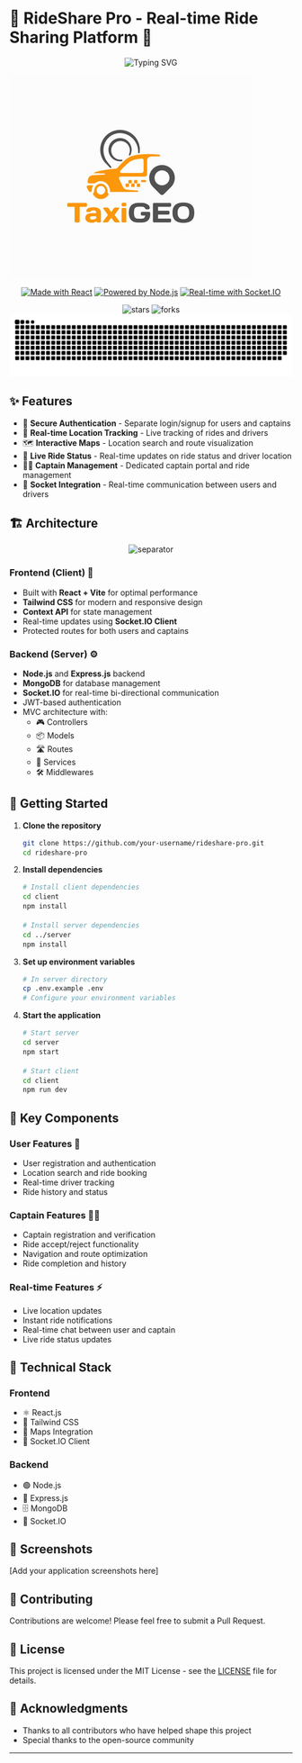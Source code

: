 # 🚗 RideShare Pro - Real-time Ride Sharing Platform 🌟

<div align="center">
  <img src="https://readme-typing-svg.herokuapp.com?font=Roboto&weight=700&size=30&duration=3000&pause=1000&color=1F8BF7&center=true&vCenter=true&width=500&lines=Welcome+to+RideShare+Pro!;Real-time+Ride+Sharing;Track+Your+Ride+Live;Connect+with+Captains" alt="Typing SVG" />
</div>

![RideShare Banner](./client/public/360_F_471467270_wdaTtaF6QWhqILrY0LGUZvpIXOtVEgGP.jpg)

<div align="center">

[![Made with React](https://img.shields.io/badge/Made%20with-React-61DAFB?style=for-the-badge&logo=react&logoColor=white&labelColor=20232A)](https://reactjs.org/)
[![Powered by Node.js](https://img.shields.io/badge/Powered%20by-Node.js-339933?style=for-the-badge&logo=node.js&logoColor=white&labelColor=20232A)](https://nodejs.org/)
[![Real-time with Socket.IO](https://img.shields.io/badge/Real--time-Socket.IO-010101?style=for-the-badge&logo=socket.io&logoColor=white&labelColor=20232A)](https://socket.io/)

<img src="https://img.shields.io/github/stars/sreejit-sadhukhan00/fullstack-project?style=for-the-badge&color=yellow" alt="stars"/>
<img src="https://img.shields.io/github/forks/sreejit-sadhukhan00/fullstack-project?style=for-the-badge&color=orange" alt="forks"/>

<!-- Activity Animation -->
<img src="https://raw.githubusercontent.com/Platane/snk/output/github-contribution-grid-snake.svg" alt="Snake animation" />

</div>

## ✨ Features

- 🔐 **Secure Authentication** - Separate login/signup for users and captains
- 📍 **Real-time Location Tracking** - Live tracking of rides and drivers
- 🗺️ **Interactive Maps** - Location search and route visualization
- 🚦 **Live Ride Status** - Real-time updates on ride status and driver location
- 👨‍✈️ **Captain Management** - Dedicated captain portal and ride management
- 🔄 **Socket Integration** - Real-time communication between users and drivers

## 🏗️ Architecture

<div align="center">
  <img src="https://raw.githubusercontent.com/andreasbm/readme/master/assets/lines/colored.png" alt="separator">
</div>

### Frontend (Client) 🎨
- Built with **React + Vite** for optimal performance
- **Tailwind CSS** for modern and responsive design
- **Context API** for state management
- Real-time updates using **Socket.IO Client**
- Protected routes for both users and captains

### Backend (Server) ⚙️
- **Node.js** and **Express.js** backend
- **MongoDB** for database management
- **Socket.IO** for real-time bi-directional communication
- JWT-based authentication
- MVC architecture with:
  - 🎮 Controllers
  - 📦 Models
  - 🛣️ Routes
  - 🔧 Services
  - 🛠️ Middlewares

## 🚀 Getting Started

1. **Clone the repository**
   ```bash
   git clone https://github.com/your-username/rideshare-pro.git
   cd rideshare-pro
   ```

2. **Install dependencies**
   ```bash
   # Install client dependencies
   cd client
   npm install

   # Install server dependencies
   cd ../server
   npm install
   ```

3. **Set up environment variables**
   ```bash
   # In server directory
   cp .env.example .env
   # Configure your environment variables
   ```

4. **Start the application**
   ```bash
   # Start server
   cd server
   npm start

   # Start client
   cd client
   npm run dev
   ```

## 🌟 Key Components

### User Features 👤
- User registration and authentication
- Location search and ride booking
- Real-time driver tracking
- Ride history and status

### Captain Features 👨‍✈️
- Captain registration and verification
- Ride accept/reject functionality
- Navigation and route optimization
- Ride completion and history

### Real-time Features ⚡
- Live location updates
- Instant ride notifications
- Real-time chat between user and captain
- Live ride status updates

## 🔧 Technical Stack

### Frontend
- ⚛️ React.js
- 🎨 Tailwind CSS
- 📍 Maps Integration
- 🔄 Socket.IO Client

### Backend
- 🟢 Node.js
- 🚂 Express.js
- 🗄️ MongoDB
- 🔌 Socket.IO

## 📱 Screenshots

[Add your application screenshots here]

## 🤝 Contributing

Contributions are welcome! Please feel free to submit a Pull Request.

## 📄 License

This project is licensed under the MIT License - see the [LICENSE](LICENSE) file for details.

## 🙏 Acknowledgments

- Thanks to all contributors who have helped shape this project
- Special thanks to the open-source community

---

